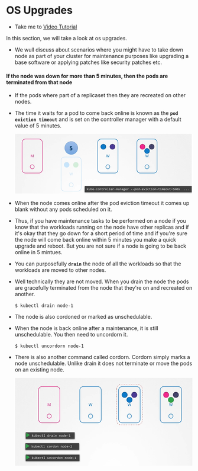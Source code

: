 # OS Upgrades
  - Take me to [Video Tutorial](https://kodekloud.com/courses/539883/lectures/9808229)
  
In this section, we will take a look at os upgrades.
- We wull discuss about scenarios where you might have to take down node as part of your cluster for maintenance purposes like upgrading a base software or applying patches like security patches etc.

#### If the node was down for more than 5 minutes, then the pods are terminated from that node
- If the pods where part of a replicaset then they are recreated on other nodes.
- The time it waits for a pod to come back online is known as the **`pod eviction timeout`** and is set on the controller manager with a default value of 5 minutes.

  ![os](../../images/os.PNG)
  
- When the node comes online after the pod eviction timeout it comes up blank without any pods scheduled on it.
- Thus, if you have maintenance tasks to be performed on a node if you know that the workloads running on the node have other replicas and if it's okay that they go down for a short period of time and if you're sure the node will come back online within 5 minutes you make a quick upgrade and reboot. But you are not sure if a node is going to be back online in 5 mintues.
- You can purposefully **`drain`** the node of all the workloads so that the workloads are moved to other nodes.
- Well technically they are not moved. When you drain the node the pods are gracefully terminated from the node that they're on and recreated on another.
  ```
  $ kubectl drain node-1
  ```
- The node is also cordoned or marked as unschedulable.
- When the node is back online after a maintenance, it is still unschedulable. You then need to uncordorn it.
  ```
  $ kubectl uncordorn node-1
  ```
- There is also another command called cordorn. Cordorn simply marks a node unschedulable. Unlike drain it does not terminate or move the pods on an existing node.

  ![drain](../../images/drain.PNG)
  
  
